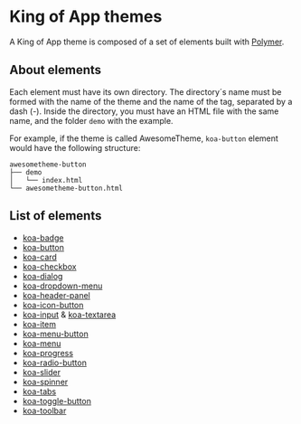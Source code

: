 # King of App themes

A King of App theme is composed of a set of elements built with [Polymer](https://www.polymer-project.org).

## About elements

Each element must have its own directory. The directory´s name must be formed with the name of the theme and the name of the tag, separated by a dash (-). Inside the directory, you must have an HTML file with the same name, and the folder `demo` with the example.

For example, if the theme is called AwesomeTheme, `koa-button` element would have the following structure:

```
awesometheme-button
├── demo
│   └── index.html
└── awesometheme-button.html
```

## List of elements

* [koa-badge](elements/koa-badge.md#koa-badge)
* [koa-button](elements/koa-button.md#koa-button)
* [koa-card](elements/koa-card.md#koa-card)
* [koa-checkbox](elements/koa-checkbox.md#koa-checkbox)
* [koa-dialog](elements/koa-dialog.md#koa-dialog)
* [koa-dropdown-menu](elements/koa-dropdown-menu.md#koa-dropdown-menu)
* [koa-header-panel](elements/koa-header-panel.md#koa-header-panel)
* [koa-icon-button](elements/koa-icon-button.md#koa-icon-button)
* [koa-input](elements/koa-input.md#koa-input) & [koa-textarea](elements/koa-input.md#koa-textarea)
* [koa-item](elements/koa-item.md#koa-item)
* [koa-menu-button](elements/koa-menu-button.md#koa-menu-button)
* [koa-menu](elements/koa-menu.md#koa-menu)
* [koa-progress](elements/koa-progress.md#koa-progress)
* [koa-radio-button](elements/koa-radio-button.md#koa-radio-button)
* [koa-slider](elements/koa-slider.md#koa-slider)
* [koa-spinner](elements/koa-spinner.md#koa-spinner)
* [koa-tabs](elements/koa-tabs.md#koa-tabs)
* [koa-toggle-button](elements/koa-toggle-button.md#koa-toggle-button)
* [koa-toolbar](elements/koa-toolbar.md#koa-toolbar)
